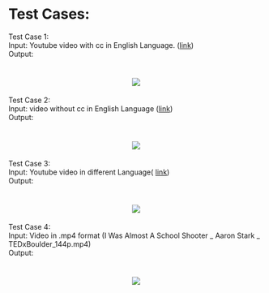# Test Cases: <br>
Test Case 1: <br>
Input: Youtube video with cc in English Language. ([link](https://www.youtube.com/watch?v=7vZmOF11P9A)) <br>
Output: <br>
<h1 align="center">
 <img src="https://github.com/anshulp2912/scrivener/blob/main/test/Output1.PNG" />
</h1>
 
 
Test Case 2: <br>
Input: video without cc in English Language ([link](https://www.youtube.com/watch?v=hhAJV5D353w))<br>
Output: <br>
<h1 align="center">
 <img src="https://github.com/anshulp2912/scrivener/blob/main/test/Output2.PNG" />
</h1>
 
Test Case 3:<br>
Input: Youtube video in different Language( [link](https://www.youtube.com/watch?v=zmn3OYYqXvQ))<br>
Output: <br>
<h1 align="center">
 <img src="https://github.com/anshulp2912/scrivener/blob/main/test/Output3.PNG" />
</h1>

Test Case 4:<br>
Input: Video in .mp4 format (I Was Almost A School Shooter _ Aaron Stark _ TEDxBoulder_144p.mp4)<br>
Output: <br>
<h1 align="center">
 <img src="https://github.com/anshulp2912/scrivener/blob/main/test/Output4.PNG" />
</h1>

